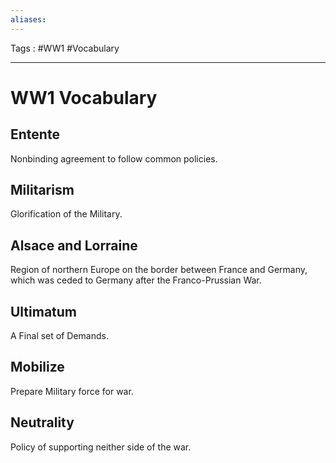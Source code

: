 ```yaml
---
aliases: 
---
```

Tags : #WW1 #Vocabulary 
___
# WW1 Vocabulary
## Entente
Nonbinding agreement to follow common policies.

## Militarism
Glorification of the Military.

## Alsace and Lorraine
Region of northern Europe on the border between France and Germany, which was ceded to Germany after the Franco-Prussian War.

## Ultimatum
A Final set of Demands.

## Mobilize
Prepare Military force for war.

## Neutrality
Policy of supporting neither side of the war.


